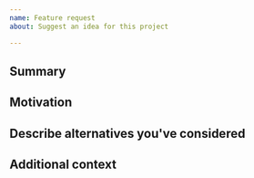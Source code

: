 ```yaml
---
name: Feature request
about: Suggest an idea for this project

---
```


<!--

Have you read Logisticae's Code of Conduct? By filing an Issue, you are expected to comply with it, including treating everyone with respect: https://github.com/Kero76/logisticae/blob/master/CODE_OF_CONDUCT.md

-->

## Summary

<!-- One paragraph explanation of the feature. -->

## Motivation

<!-- Why are we doing this? What use cases does it support? What is the expected outcome? -->

## Describe alternatives you've considered

<!-- A clear and concise description of the alternative solutions you've considered. Be sure to explain why Atom's existing customizability isn't suitable for this feature. -->

## Additional context

<!-- Add any other context or screenshots about the feature request here. -->
